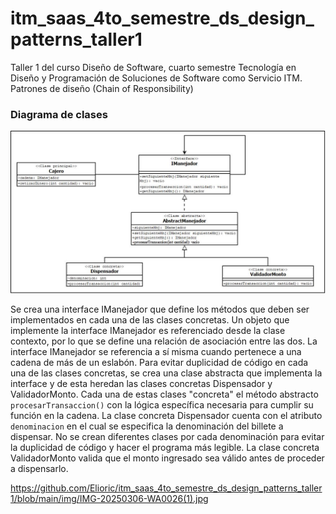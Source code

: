 # itm_saas_4to_semestre_ds_design_patterns_taller1
Taller 1 del curso Diseño de Software, cuarto semestre Tecnología en Diseño y Programación de Soluciones de Software como Servicio ITM. Patrones de diseño (Chain of Responsibility)

### Diagrama de clases

![Alt text](img/diagrama_clases.jpeg?raw=true "Diagrama de clases de la implementación de cadena de responsabilidad")

Se crea una interface IManejador que define los métodos que deben ser implementados en cada una de las clases concretas. Un objeto que implemente la interface IManejador es referenciado desde la clase contexto, por lo que se define una relación de asociación entre las dos. La interface IManejador se referencia a sí misma cuando pertenece a una cadena de más de un eslabón. Para evitar duplicidad de código en cada una de las clases concretas, se crea una clase abstracta que implementa la interface y de esta heredan las clases concretas Dispensador y ValidadorMonto. Cada una de estas clases "concreta" el método abstracto `procesarTransaccion()` con la lógica específica necesaria para cumplir su función en la cadena. La clase concreta Dispensador cuenta con el atributo `denominacion` en el cual se especifica la denominación del billete a dispensar. No se crean diferentes clases por cada denominación para evitar la duplicidad de código y hacer el programa más legible. La clase concreta ValidadorMonto valida que el monto ingresado sea válido antes de proceder a dispensarlo.

https://github.com/Elioric/itm_saas_4to_semestre_ds_design_patterns_taller1/blob/main/img/IMG-20250306-WA0026(1).jpg
